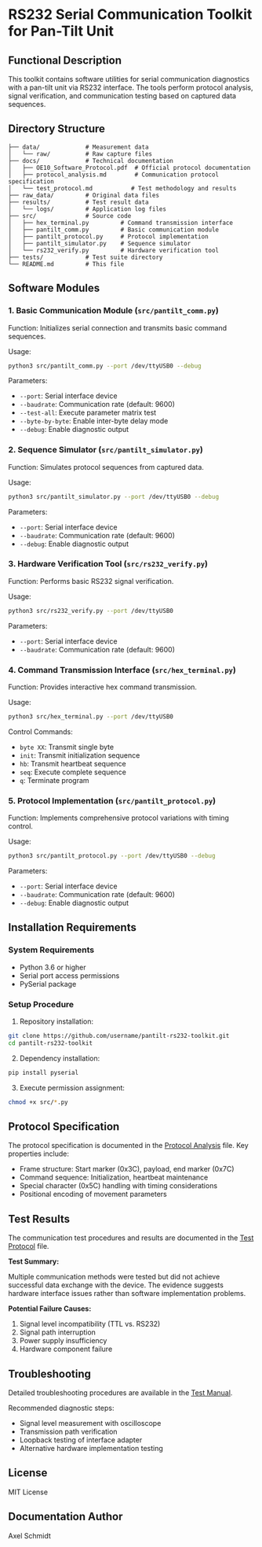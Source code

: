# RS232 Serial Communication Toolkit for Pan-Tilt Unit

## Functional Description

This toolkit contains software utilities for serial communication diagnostics with a pan-tilt unit via RS232 interface. The tools perform protocol analysis, signal verification, and communication testing based on captured data sequences.

## Directory Structure

```
├── data/             # Measurement data
│   └── raw/          # Raw capture files
├── docs/             # Technical documentation
│   ├── OE10_Software_Protocol.pdf  # Official protocol documentation
│   ├── protocol_analysis.md        # Communication protocol specification
│   └── test_protocol.md           # Test methodology and results
├── raw_data/         # Original data files
├── results/          # Test result data
│   └── logs/         # Application log files
├── src/              # Source code
│   ├── hex_terminal.py         # Command transmission interface
│   ├── pantilt_comm.py         # Basic communication module
│   ├── pantilt_protocol.py     # Protocol implementation
│   ├── pantilt_simulator.py    # Sequence simulator
│   └── rs232_verify.py         # Hardware verification tool
├── tests/            # Test suite directory
└── README.md         # This file
```

## Software Modules

### 1. Basic Communication Module (`src/pantilt_comm.py`)

Function: Initializes serial connection and transmits basic command sequences.

Usage:
```bash
python3 src/pantilt_comm.py --port /dev/ttyUSB0 --debug
```

Parameters:
- `--port`: Serial interface device
- `--baudrate`: Communication rate (default: 9600)
- `--test-all`: Execute parameter matrix test
- `--byte-by-byte`: Enable inter-byte delay mode
- `--debug`: Enable diagnostic output

### 2. Sequence Simulator (`src/pantilt_simulator.py`)

Function: Simulates protocol sequences from captured data.

Usage:
```bash
python3 src/pantilt_simulator.py --port /dev/ttyUSB0 --debug
```

Parameters:
- `--port`: Serial interface device
- `--baudrate`: Communication rate (default: 9600)
- `--debug`: Enable diagnostic output

### 3. Hardware Verification Tool (`src/rs232_verify.py`)

Function: Performs basic RS232 signal verification.

Usage:
```bash
python3 src/rs232_verify.py --port /dev/ttyUSB0
```

Parameters:
- `--port`: Serial interface device
- `--baudrate`: Communication rate (default: 9600)

### 4. Command Transmission Interface (`src/hex_terminal.py`)

Function: Provides interactive hex command transmission.

Usage:
```bash
python3 src/hex_terminal.py --port /dev/ttyUSB0
```

Control Commands:
- `byte XX`: Transmit single byte
- `init`: Transmit initialization sequence
- `hb`: Transmit heartbeat sequence
- `seq`: Execute complete sequence
- `q`: Terminate program

### 5. Protocol Implementation (`src/pantilt_protocol.py`)

Function: Implements comprehensive protocol variations with timing control.

Usage:
```bash
python3 src/pantilt_protocol.py --port /dev/ttyUSB0 --debug
```

Parameters:
- `--port`: Serial interface device
- `--baudrate`: Communication rate (default: 9600)
- `--debug`: Enable diagnostic output

## Installation Requirements

### System Requirements

- Python 3.6 or higher
- Serial port access permissions
- PySerial package

### Setup Procedure

1. Repository installation:
```bash
git clone https://github.com/username/pantilt-rs232-toolkit.git
cd pantilt-rs232-toolkit
```

2. Dependency installation:
```bash
pip install pyserial
```

3. Execute permission assignment:
```bash
chmod +x src/*.py
```

## Protocol Specification

The protocol specification is documented in the [Protocol Analysis](docs/protocol_analysis.md) file. Key properties include:

- Frame structure: Start marker (0x3C), payload, end marker (0x7C)
- Command sequence: Initialization, heartbeat maintenance
- Special character (0x5C) handling with timing considerations
- Positional encoding of movement parameters

## Test Results

The communication test procedures and results are documented in the [Test Protocol](docs/test_protocol.md) file.

**Test Summary:**

Multiple communication methods were tested but did not achieve successful data exchange with the device. The evidence suggests hardware interface issues rather than software implementation problems.

**Potential Failure Causes:**

1. Signal level incompatibility (TTL vs. RS232)
2. Signal path interruption
3. Power supply insufficiency
4. Hardware component failure

## Troubleshooting

Detailed troubleshooting procedures are available in the [Test Manual](docs/test_manual.md).

Recommended diagnostic steps:
- Signal level measurement with oscilloscope
- Transmission path verification
- Loopback testing of interface adapter
- Alternative hardware implementation testing

## License

MIT License

## Documentation Author

Axel Schmidt 